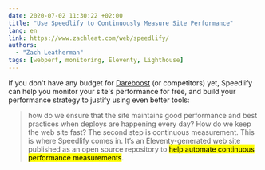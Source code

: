 ```yaml
---
date: 2020-07-02 11:30:22 +02:00
title: "Use Speedlify to Continuously Measure Site Performance"
lang: en
link: https://www.zachleat.com/web/speedlify/
authors:
  - "Zach Leatherman"
tags: [webperf, monitoring, Eleventy, Lighthouse]
---
```


If you don't have any budget for [Dareboost](/tags/dareboost/) (or competitors) yet, Speedlify can help you monitor your site's performance for free, and build your performance strategy to justify using even better tools:

> how do we ensure that the site maintains good performance and best practices when deploys are happening every day? How do we keep the web site fast? The second step is continuous measurement. This is where Speedlify comes in. It’s an Eleventy-generated web site published as an open source repository to <mark>help automate continuous performance measurements</mark>.

